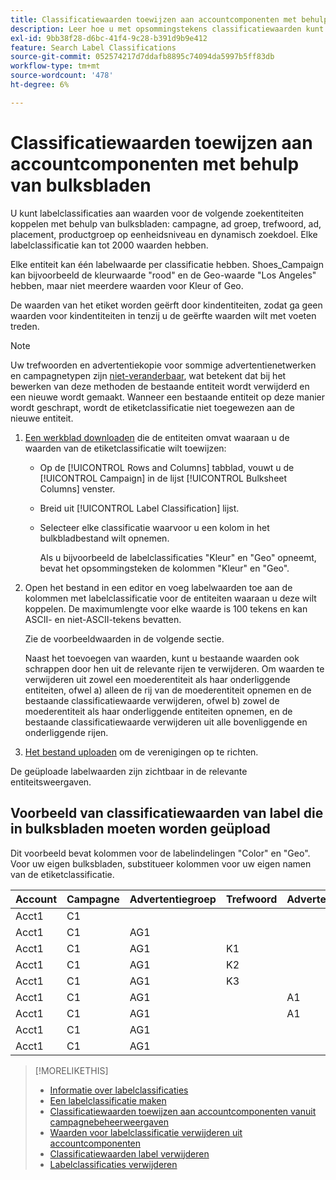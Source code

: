 ```yaml
---
title: Classificatiewaarden toewijzen aan accountcomponenten met behulp van bulksbladen
description: Leer hoe u met opsommingstekens classificatiewaarden kunt toewijzen aan accountcomponenten.
exl-id: 9bb38f28-d6bc-41f4-9c28-b391d9b9e412
feature: Search Label Classifications
source-git-commit: 052574217d7ddafb8895c74094da5997b5ff83db
workflow-type: tm+mt
source-wordcount: '478'
ht-degree: 6%

---
```


# Classificatiewaarden toewijzen aan accountcomponenten met behulp van bulksbladen

U kunt labelclassificaties aan waarden voor de volgende zoekentiteiten koppelen met behulp van bulksbladen: campagne, ad groep, trefwoord, ad, placement, productgroep op eenheidsniveau en dynamisch zoekdoel. Elke labelclassificatie kan tot 2000 waarden hebben.

Elke entiteit kan één labelwaarde per classificatie hebben. Shoes_Campaign kan bijvoorbeeld de kleurwaarde &quot;rood&quot; en de Geo-waarde &quot;Los Angeles&quot; hebben, maar niet meerdere waarden voor Kleur of Geo.

De waarden van het etiket worden geërft door kindentiteiten, zodat ga geen waarden voor kindentiteiten in tenzij u de geërfte waarden wilt met voeten treden.

>[!NOTE]
>
>Uw trefwoorden en advertentiekopie voor sommige advertentienetwerken en campagnetypen zijn [niet-veranderbaar](/help/search-social-commerce/campaign-management/faqs-campaigns.md), wat betekent dat bij het bewerken van deze methoden de bestaande entiteit wordt verwijderd en een nieuwe wordt gemaakt. Wanneer een bestaande entiteit op deze manier wordt geschrapt, wordt de etiketclassificatie niet toegewezen aan de nieuwe entiteit.

1. [Een werkblad downloaden](/help/search-social-commerce/campaign-management/bulksheets/bulksheet-download.md) die de entiteiten omvat waaraan u de waarden van de etiketclassificatie wilt toewijzen:

   * Op de [!UICONTROL Rows and Columns] tabblad, vouwt u de [!UICONTROL Campaign] in de lijst [!UICONTROL Bulksheet Columns] venster.

   * Breid uit [!UICONTROL Label Classification] lijst.

   * Selecteer elke classificatie waarvoor u een kolom in het bulkbladbestand wilt opnemen.

     Als u bijvoorbeeld de labelclassificaties &quot;Kleur&quot; en &quot;Geo&quot; opneemt, bevat het opsommingsteken de kolommen &quot;Kleur&quot; en &quot;Geo&quot;.

1. Open het bestand in een editor en voeg labelwaarden toe aan de kolommen met labelclassificatie voor de entiteiten waaraan u deze wilt koppelen. De maximumlengte voor elke waarde is 100 tekens en kan ASCII- en niet-ASCII-tekens bevatten.

   Zie de voorbeeldwaarden in de volgende sectie.

   Naast het toevoegen van waarden, kunt u bestaande waarden ook schrappen door hen uit de relevante rijen te verwijderen. Om waarden te verwijderen uit zowel een moederentiteit als haar onderliggende entiteiten, ofwel a) alleen de rij van de moederentiteit opnemen en de bestaande classificatiewaarde verwijderen, ofwel b) zowel de moederentiteit als haar onderliggende entiteiten opnemen, en de bestaande classificatiewaarde verwijderen uit alle bovenliggende en onderliggende rijen.

1. [Het bestand uploaden](/help/search-social-commerce/campaign-management/bulksheets/bulksheet-upload.md) om de verenigingen op te richten.

De geüploade labelwaarden zijn zichtbaar in de relevante entiteitsweergaven.

## Voorbeeld van classificatiewaarden van label die in bulksbladen moeten worden geüpload

Dit voorbeeld bevat kolommen voor de labelindelingen &quot;Color&quot; en &quot;Geo&quot;. Voor uw eigen bulksbladen, substitueer kolommen voor uw eigen namen van de etiketclassificatie.

| Account | Campagne | Advertentiegroep | Trefwoord | Advertentie | Plaatsing | Labels | Kleur | Geo |
|---|---|---|---|---|---|---|---|---|
| Acct1 | C1 | | | | | | Groen | |
| Acct1 | C1 | AG1 | | | | | | |
| Acct1 | C1 | AG1 | K1 | | | | | VK |
| Acct1 | C1 | AG1 | K2 | | | | Rood | AU |
| Acct1 | C1 | AG1 | K3 | | | | Blauw | DE |
| Acct1 | C1 | AG1 | | A1 | | | | |
| Acct1 | C1 | AG1 | | A1 | | | Rood | |
| Acct1 | C1 | AG1 | | | P1 | | Rood | AU |
| Acct1 | C1 | AG1 | | | P2 | | Blauw | DE |

>[!MORELIKETHIS]
>
>* [Informatie over labelclassificaties](classification-about.md)
>* [Een labelclassificatie maken](classification-create.md)
>* [Classificatiewaarden toewijzen aan accountcomponenten vanuit campagnebeheerweergaven](classification-values-assign-campaign-management.md)
>* [Waarden voor labelclassificatie verwijderen uit accountcomponenten](classification-values-remove.md)
>* [Classificatiewaarden label verwijderen](classification-values-delete.md)
>* [Labelclassificaties verwijderen](classification-delete.md)
